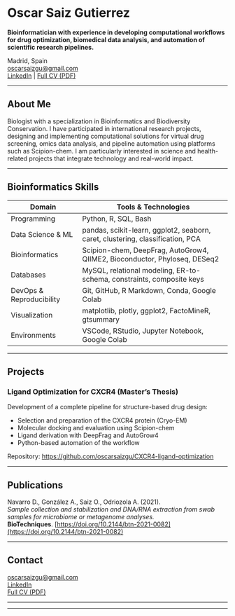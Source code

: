 # Oscar Saiz Gutierrez

**Bioinformatician with experience in developing computational workflows for drug optimization, biomedical data analysis, and automation of scientific research pipelines.**

Madrid, Spain  
oscarsaizgu@gmail.com  
[LinkedIn](https://www.linkedin.com/in/oscar-saiz/) | [Full CV (PDF)](CV_OscarSaiz.pdf)

---

## About Me

Biologist with a specialization in Bioinformatics and Biodiversity Conservation. I have participated in international research projects, designing and implementing computational solutions for virtual drug screening, omics data analysis, and pipeline automation using platforms such as Scipion-chem. I am particularly interested in science and health-related projects that integrate technology and real-world impact.

---

## Bioinformatics Skills

| Domain                | Tools & Technologies                                                                 |
|-----------------------|---------------------------------------------------------------------------------------|
| Programming           | Python, R, SQL, Bash                                                                 |
| Data Science & ML     | pandas, scikit-learn, ggplot2, seaborn, caret, clustering, classification, PCA       |
| Bioinformatics        | Scipion-chem, DeepFrag, AutoGrow4, QIIME2, Bioconductor, Phyloseq, DESeq2            |
| Databases             | MySQL, relational modeling, ER-to-schema, constraints, composite keys                |
| DevOps & Reproducibility | Git, GitHub, R Markdown, Conda, Google Colab                                     |
| Visualization         | matplotlib, plotly, ggplot2, FactoMineR, gtsummary                                   |
| Environments          | VSCode, RStudio, Jupyter Notebook, Google Colab
---

## Projects

### Ligand Optimization for CXCR4 (Master’s Thesis)
Development of a complete pipeline for structure-based drug design:
- Selection and preparation of the CXCR4 protein (Cryo-EM)
- Molecular docking and evaluation using Scipion-chem
- Ligand derivation with DeepFrag and AutoGrow4
- Python-based automation of the workflow

Repository: https://github.com/oscarsaizgu/CXCR4-ligand-optimization

---

## Publications
Navarro D., González A., Saiz O., Odriozola A. (2021).  
*Sample collection and stabilization and DNA/RNA extraction from swab samples for microbiome or metagenome analyses.*  
**BioTechniques**. [https://doi.org/10.2144/btn-2021-0082](https://doi.org/10.2144/btn-2021-0082)

---

## Contact

oscarsaizgu@gmail.com  
[LinkedIn](https://www.linkedin.com/in/oscar-saiz/)  
[Full CV (PDF)](CV_OscarSaiz.pdf)

---
****

